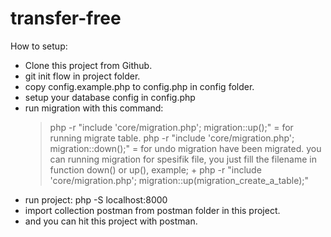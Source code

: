 # transfer-free

How to setup:
- Clone this project from Github.
- git init flow in project folder.
- copy config.example.php to config.php in config folder.
- setup your database config in config.php
- run  migration with this command:
    > php -r "include 'core/migration.php'; migration::up();" = for running migrate table.
    > php -r "include 'core/migration.php'; migration::down();" = for undo migration have been migrated.
    > you can running migration for spesifik file, you just fill the filename in function down() or up(), example;
        +  php -r "include 'core/migration.php'; migration::up(migration_create_a_table);"
- run project: php -S localhost:8000
- import collection postman from postman folder in this project.
- and you can hit this project with postman.